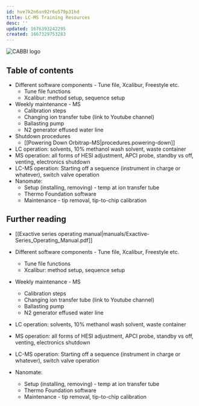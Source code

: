 ```yaml
---
id: hve7k2n6sn92r6u579p31hd
title: LC-MS Training Resources
desc: ''
updated: 1676393242295
created: 1667329753283
---
```


<!-- ![Lab group logo](/assets/images/zhao-group-logo.png) -->

![CABBI logo](/assets/images/cabbi-logo.png)

## Table of contents

* Different software components - Tune file, Xcalibur, Freestyle etc.
  * Tune file functions
  * Xcalibur: method setup, sequence setup
* Weekly maintenance - MS
  * Calibration steps
  * Changing ion transfer tube (link to Youtube channel)
  * Ballasting pump
  * N2 generator effused water line
* Shutdown procedures
  * [[Powering Down Orbitrap-MS|procedures.powering-down]]
* LC operation: solvents, 10% methanol wash solvent, waste container
* MS operation: all forms of HESI adjustment, APCI probe, standby vs off, venting, electronics shutdown
* LC-MS operation: Starting off a sequence (instrument in charge or whatever), switch valve operation
* Nanomate:
  * Setup (installing, removing) - temp at ion transfer tube
  * Thermo Foundation software
  * Maintenance - tip removal, tip-to-chip calibration

## Further reading

* [[Exactive series operating manual|manuals/Exactive-Series_Operating_Manual.pdf]]

* Different software components - Tune file, Xcalibur, Freestyle etc.
  * Tune file functions
  * Xcalibur: method setup, sequence setup
* Weekly maintenance - MS
  * Calibration steps
  * Changing ion transfer tube (link to Youtube channel)
  * Ballasting pump
  * N2 generator effused water line
* LC operation: solvents, 10% methanol wash solvent, waste container
* MS operation: all forms of HESI adjustment, APCI probe, standby vs off, venting, electronics shutdown
* LC-MS operation: Starting off a sequence (instrument in charge or whatever), switch valve operation
* Nanomate:
  * Setup (installing, removing) - temp at ion transfer tube
  * Thermo Foundation software
  * Maintenance - tip removal, tip-to-chip calibration
